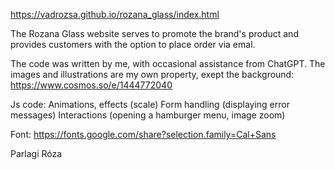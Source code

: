 https://vadrozsa.github.io/rozana_glass/index.html

The Rozana Glass website serves to promote the brand's product and provides customers with the option to place order via emal.

The code was written by me, with occasional assistance from ChatGPT. The images and illustrations are my own property, exept the background: https://www.cosmos.so/e/1444772040 

Js code: Animations, effects (scale) Form handling (displaying error messages) Interactions (opening a hamburger menu, image zoom)

Font: https://fonts.google.com/share?selection.family=Cal+Sans

Parlagi Róza
